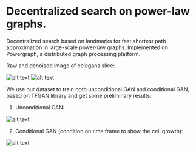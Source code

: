 # Decentralized search on power-law graphs.

Decentralized search based on landmarks for fast shortest path approximation in large-scale power-law graphs.
Implemented on Powergraph, a distributed graph processing platform.


Raw and denoised image of celegans slice:

![alt text](./examples/raw_image.jpg?raw=true "Raw Image of celegans slice")     ![alt text](./examples/denoised_image.jpg?raw=true "Denoised Image of celegans slice")


We use our dataset to train both unconditional GAN and conditional GAN, based on TFGAN library and get some preliminary results:

1. Unconditional GAN:

![alt text](./examples/unconditional_gan.png?raw=true "Results for unconditional GAN")

2. Conditional GAN (condition on time frame to show the cell growth):

![alt text](./examples/conditional_gan.png?raw=true "Results for conditional GAN")
